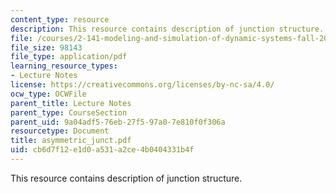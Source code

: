 ```yaml
---
content_type: resource
description: This resource contains description of junction structure.
file: /courses/2-141-modeling-and-simulation-of-dynamic-systems-fall-2006/cb6d7f12e1d0a531a2ce4b0404331b4f_asymmetric_junct.pdf
file_size: 98143
file_type: application/pdf
learning_resource_types:
- Lecture Notes
license: https://creativecommons.org/licenses/by-nc-sa/4.0/
ocw_type: OCWFile
parent_title: Lecture Notes
parent_type: CourseSection
parent_uid: 9a04adf5-76eb-27f5-97a0-7e810f0f306a
resourcetype: Document
title: asymmetric_junct.pdf
uid: cb6d7f12-e1d0-a531-a2ce-4b0404331b4f
---
```

This resource contains description of junction structure.